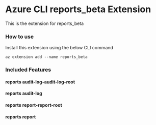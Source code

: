 # Azure CLI reports_beta Extension #
This is the extension for reports_beta

### How to use ###
Install this extension using the below CLI command
```
az extension add --name reports_beta
```

### Included Features ###
#### reports audit-log-audit-log-root ####
#### reports audit-log ####
#### reports report-report-root ####
#### reports report ####